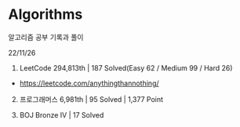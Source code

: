 # Algorithms

알고리즘 공부 기록과 풀이

22/11/26

1. LeetCode 294,813th | 187 Solved(Easy 62 / Medium 99 / Hard 26)
- https://leetcode.com/anythingthannothing/

2. 프로그래머스 6,981th | 95 Solved | 1,377 Point

3. BOJ Bronze IV | 17 Solved
